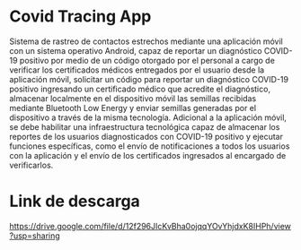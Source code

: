 # Covid Tracing App

Sistema de rastreo de contactos estrechos mediante una aplicación móvil con un sistema operativo Android, capaz de reportar un diagnóstico COVID-19 positivo por medio de un código otorgado por el personal a cargo de verificar los certificados médicos entregados por el usuario desde la aplicación móvil, solicitar un código para reportar un diagnóstico COVID-19 positivo ingresando un certificado médico que acredite el diagnóstico, almacenar localmente en el dispositivo móvil las semillas recibidas mediante Bluetooth Low Energy y enviar semillas generadas por el dispositivo a través de la misma tecnología. Adicional a la aplicación móvil, se debe habilitar una infraestructura tecnológica capaz de almacenar los reportes de los usuarios diagnosticados con COVID-19 positivo y ejecutar funciones específicas, como el envío de notificaciones a todos los usuarios con la aplicación y el envío de los certificados ingresados al encargado de verificarlos.

# Link de descarga

https://drive.google.com/file/d/12f296JIcKvBha0ojqqYOvYhjdxK8IHPh/view?usp=sharing

